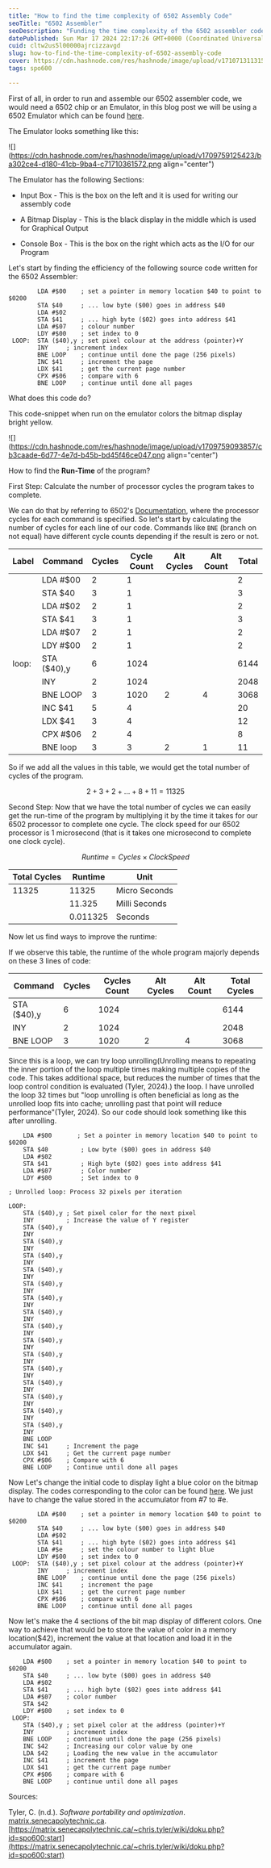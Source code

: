 ```yaml
---
title: "How to find the time complexity of 6502 Assembly Code"
seoTitle: "6502 Assembler"
seoDescription: "Funding the time complexity of the 6502 assembler code"
datePublished: Sun Mar 17 2024 22:17:26 GMT+0000 (Coordinated Universal Time)
cuid: cltw2us5l00000ajrcizzavgd
slug: how-to-find-the-time-complexity-of-6502-assembly-code
cover: https://cdn.hashnode.com/res/hashnode/image/upload/v1710713113150/d1d74844-218d-4db4-aa30-3ed8e7d91705.jpeg
tags: spo600

---
```


First of all, in order to run and assemble our 6502 assembler code, we would need a 6502 chip or an Emulator, in this blog post we will be using a 6502 Emulator which can be found [here](https://matrix.senecapolytechnic.ca/~chris.tyler/6502/).

The Emulator looks something like this:

![](https://cdn.hashnode.com/res/hashnode/image/upload/v1709759125423/ba302ce4-d180-41cb-9ba4-c71710361572.png align="center")

The Emulator has the following Sections:

* Input Box - This is the box on the left and it is used for writing our assembly code
    
* A Bitmap Display - This is the black display in the middle which is used for Graphical Output
    
* Console Box - This is the box on the right which acts as the I/O for our Program
    

Let's start by finding the efficiency of the following source code written for the 6502 Assembler:

```plaintext
 	    LDA #$00	; set a pointer in memory location $40 to point to $0200
 	    STA $40		; ... low byte ($00) goes in address $40
 	    LDA #$02	
 	    STA $41		; ... high byte ($02) goes into address $41
 	    LDA #$07	; colour number
        LDY #$00	; set index to 0
 LOOP:	STA ($40),y	; set pixel colour at the address (pointer)+Y
 	    INY		; increment index
 	    BNE LOOP	; continue until done the page (256 pixels)
 	    INC $41		; increment the page
 	    LDX $41		; get the current page number
 	    CPX #$06	; compare with 6
 	    BNE LOOP	; continue until done all pages
```

What does this code do?

This code-snippet when run on the emulator colors the bitmap display bright yellow.

![](https://cdn.hashnode.com/res/hashnode/image/upload/v1709759093857/cb3caade-6d77-4e7d-b45b-bd45f46ce047.png align="center")

How to find the **Run-Time** of the program?

First Step: Calculate the number of processor cycles the program takes to complete.

We can do that by referring to 6502's [Documentation](https://www.masswerk.at/6502/6502_instruction_set.html), where the processor cycles for each command is specified. So let's start by calculating the number of cycles for each line of our code. Commands like `BNE` (branch on not equal) have different cycle counts depending if the result is zero or not.

| Label | Command | Cycles | Cycle Count | Alt Cycles | Alt Count | Total |
| --- | --- | --- | --- | --- | --- | --- |
|  | LDA #$00 | 2 | 1 |  |  | 2 |
|  | STA $40 | 3 | 1 |  |  | 3 |
|  | LDA #$02 | 2 | 1 |  |  | 2 |
|  | STA $41 | 3 | 1 |  |  | 3 |
|  | LDA #$07 | 2 | 1 |  |  | 2 |
|  | LDY #$00 | 2 | 1 |  |  | 2 |
| loop: | STA ($40),y | 6 | 1024 |  |  | 6144 |
|  | INY | 2 | 1024 |  |  | 2048 |
|  | BNE LOOP | 3 | 1020 | 2 | 4 | 3068 |
|  | INC $41 | 5 | 4 |  |  | 20 |
|  | LDX $41 | 3 | 4 |  |  | 12 |
|  | CPX #$06 | 2 | 4 |  |  | 8 |
|  | BNE loop | 3 | 3 | 2 | 1 | 11 |

So if we add all the values in this table, we would get the total number of cycles of the program.

$$2+3+2+...+8+11=11325$$

Second Step: Now that we have the total number of cycles we can easily get the run-time of the program by multiplying it by the time it takes for our 6502 processor to complete one cycle. The clock speed for our 6502 processor is 1 microsecond (that is it takes one microsecond to complete one clock cycle).

$$Runtime=Cycles\times ClockSpeed$$

| Total Cycles | Runtime | Unit |
| --- | --- | --- |
| 11325 | 11325 | Micro Seconds |
|  | 11.325 | Milli Seconds |
|  | 0.011325 | Seconds |

Now let us find ways to improve the runtime:

If we observe this table, the runtime of the whole program majorly depends on these 3 lines of code:

| **Command** | **Cycles** | **Cycles Count** | Alt Cycles | Alt Count | **Total Cycles** |
| --- | --- | --- | --- | --- | --- |
| STA ($40),y | 6 | 1024 |  |  | 6144 |
| INY | 2 | 1024 |  |  | 2048 |
| BNE LOOP | 3 | 1020 | 2 | 4 | 3068 |

Since this is a loop, we can try loop unrolling(Unrolling means to repeating the inner portion of the loop multiple times making multiple copies of the code. This takes additional space, but reduces the number of times that the loop control condition is evaluated (Tyler, 2024).) the loop. I have unrolled the loop 32 times but "loop unrolling is often beneficial as long as the unrolled loop fits into cache; unrolling past that point will reduce performance"(Tyler, 2024). So our code should look something like this after unrolling.

```plaintext
    LDA #$00       ; Set a pointer in memory location $40 to point to $0200
    STA $40         ; Low byte ($00) goes in address $40
    LDA #$02
    STA $41         ; High byte ($02) goes into address $41
    LDA #$07        ; Color number
    LDY #$00        ; Set index to 0

; Unrolled loop: Process 32 pixels per iteration

LOOP:
    STA ($40),y ; Set pixel color for the next pixel
    INY         ; Increase the value of Y register
    STA ($40),y
    INY
    STA ($40),y
    INY
    STA ($40),y
    INY
    STA ($40),y
    INY
    STA ($40),y
    INY
    STA ($40),y
    INY
    STA ($40),y
    INY
    STA ($40),y
    INY
    STA ($40),y
    INY
    STA ($40),y
    INY
    STA ($40),y
    INY
    STA ($40),y
    INY
    STA ($40),y
    INY
    STA ($40),y
    INY
    STA ($40),y
    INY
    BNE LOOP
    INC $41     ; Increment the page
    LDX $41     ; Get the current page number
    CPX #$06    ; Compare with 6
    BNE LOOP    ; Continue until done all pages
```

Now Let's change the initial code to display light a blue color on the bitmap display. The codes corresponding to the color can be found [here](https://matrix.senecapolytechnic.ca/~chris.tyler/wiki/doku.php?id=spo600:6502_emulator). We just have to change the value stored in the accumulator from #7 to #e.

```plaintext
 	    LDA #$00	; set a pointer in memory location $40 to point to $0200
 	    STA $40		; ... low byte ($00) goes in address $40
 	    LDA #$02	
 	    STA $41		; ... high byte ($02) goes into address $41
 	    LDA #$e	    ; set the colour number to light blue
        LDY #$00	; set index to 0
 LOOP:	STA ($40),y	; set pixel colour at the address (pointer)+Y
 	    INY		; increment index
 	    BNE LOOP	; continue until done the page (256 pixels)
 	    INC $41		; increment the page
 	    LDX $41		; get the current page number
 	    CPX #$06	; compare with 6
 	    BNE LOOP	; continue until done all pages
```

Now let's make the 4 sections of the bit map display of different colors. One way to achieve that would be to store the value of color in a memory location($42), increment the value at that location and load it in the accumulator again.

```plaintext
	LDA #$00	; set a pointer in memory location $40 to point to $0200
 	STA $40		; ... low byte ($00) goes in address $40
 	LDA #$02	
 	STA $41		; ... high byte ($02) goes into address $41
 	LDA #$07	; color number
 	STA $42
	LDY #$00	; set index to 0
 LOOP:	
 	STA ($40),y	; set pixel color at the address (pointer)+Y
 	INY			; increment index
 	BNE LOOP	; continue until done the page (256 pixels)
	INC $42		; Increasing our color value by one
	LDA $42		; Loading the new value in the accumulator
 	INC $41		; increment the page
 	LDX $41		; get the current page number
 	CPX #$06	; compare with 6
 	BNE LOOP	; continue until done all pages
```

Sources:

Tyler, C. (n.d.). *Software portability and optimization*. [matrix.senecapolytechnic.ca](http://matrix.senecapolytechnic.ca). [https://matrix.senecapolytechnic.ca/~chris.tyler/wiki/doku.php?id=spo600:start](https://matrix.senecapolytechnic.ca/~chris.tyler/wiki/doku.php?id=spo600:start)